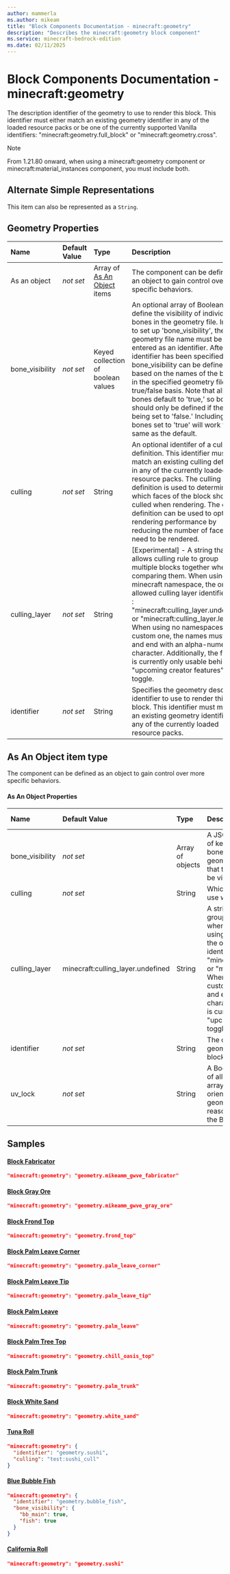```yaml
---
author: mammerla
ms.author: mikeam
title: "Block Components Documentation - minecraft:geometry"
description: "Describes the minecraft:geometry block component"
ms.service: minecraft-bedrock-edition
ms.date: 02/11/2025 
---
```


# Block Components Documentation - minecraft:geometry

The description identifier of the geometry to use to render this block. This identifier must either match an existing geometry identifier in any of the loaded resource packs or be one of the currently supported Vanilla identifiers: "minecraft:geometry.full_block" or "minecraft:geometry.cross".

> [!Note]
> From 1.21.80 onward, when using a minecraft:geometry component or minecraft:material_instances component, you must include both.

## Alternate Simple Representations

This item can also be represented as a `String`.


## Geometry Properties

|Name       |Default Value |Type |Description |Example Values |
|:----------|:-------------|:----|:-----------|:------------- |
| As an object | *not set* | Array of [As An Object](#as-an-object-item-type) items | The component can be defined as an object to gain control over more specific behaviors. |  | 
| bone_visibility | *not set* | Keyed collection of boolean values | An optional array of Booleans that define the visibility of individual bones in the geometry file. In order to set up 'bone_visibility', the geometry file name must be entered as an identifier. After the identifier has been specified, bone_visibility can be defined based on the names of the bones in the specified geometry file on a true/false basis. Note that all bones default to 'true,' so bones should only be defined if they are being set to 'false.' Including bones set to 'true' will work the same as the default. | Blue Bubble Fish: `{"bb_main":true,"fish":true}` | 
| culling | *not set* | String | An optional identifer of a culling definition. This identifier must match an existing culling definition in any of the currently loaded resource packs. The culling definition is used to determine which faces of the block should be culled when rendering. The culling definition can be used to optimize rendering performance by reducing the number of faces that need to be rendered. | Tuna Roll: `"test:sushi_cull"` | 
| culling_layer | *not set* | String | [Experimental] - A string that allows culling rule to group multiple blocks together when comparing them. When using the minecraft namespace, the only allowed culling layer identifiers are : "minecraft:culling_layer.undefined" or "minecraft:culling_layer.leaves". When using no namespaces or a custom one, the names must start and end with an alpha-numeric character. Additionally, the feature is currently only usable behind the "upcoming creator features" toggle. |  | 
| identifier | *not set* | String | Specifies the geometry description identifier to use to render this block. This identifier must match an existing geometry identifier in any of the currently loaded resource packs. | Tuna Roll: `"geometry.sushi"`, Blue Bubble Fish: `"geometry.bubble_fish"`, Die: `"minecraft:geometry.full_block"` | 

## As An Object item type
The component can be defined as an object to gain control over more specific behaviors.


#### As An Object Properties

|Name       |Default Value |Type |Description |Example Values |
|:----------|:-------------|:----|:-----------|:------------- |
| bone_visibility | *not set* | Array of objects | A JSON object that contains a list of key/value pairs that map from bone name in the specified geometry file (key) to a boolean that tells whether the bone should be visible or not (value). |  | 
| culling | *not set* | String | Which block_culling .json file to use when rendering this block. |  | 
| culling_layer | minecraft:culling_layer.undefined | String | A string that allows culling rule to group multiple blocks together when comparing them. When using the minecraft namespace, the only allowed culling layer identifiers are : "minecraft:culling_layer.undefined" or "minecraft:culling_layer.leaves". When using no namespaces or a custom one, the names must start and end with an alpha-numeric character. Additionally, the feature is currently only usable behind the "upcoming creator features" toggle. |  | 
| identifier | *not set* | String | The description identifier of the geometry to use to render this block. |  | 
| uv_lock | *not set* | String | A Boolean locking UV orientation of all bones in the geometry, or an array of strings locking UV orientation of specific bones in the geometry. For performance reasons it is recommended to use the Boolean. |  | 

## Samples

#### [Block Fabricator](https://github.com/microsoft/minecraft-samples/tree/main/casual_creator/gray_wave/behavior_packs/mikeamm_gwve/blocks/fabricator.block.json)


```json
"minecraft:geometry": "geometry.mikeamm_gwve_fabricator"
```

#### [Block Gray Ore](https://github.com/microsoft/minecraft-samples/tree/main/casual_creator/gray_wave/behavior_packs/mikeamm_gwve/blocks/gray_ore.block.json)


```json
"minecraft:geometry": "geometry.mikeamm_gwve_gray_ore"
```

#### [Block Frond Top](https://github.com/microsoft/minecraft-samples/tree/main/chill_oasis_blocks_and_features/chill_oasis_assets/behavior_packs/chill_oasis_assets/blocks/frond_top.block.json)


```json
"minecraft:geometry": "geometry.frond_top"
```

#### [Block Palm Leave Corner](https://github.com/microsoft/minecraft-samples/tree/main/chill_oasis_blocks_and_features/chill_oasis_assets/behavior_packs/chill_oasis_assets/blocks/palm_leave_corner.block.json)


```json
"minecraft:geometry": "geometry.palm_leave_corner"
```

#### [Block Palm Leave Tip](https://github.com/microsoft/minecraft-samples/tree/main/chill_oasis_blocks_and_features/chill_oasis_assets/behavior_packs/chill_oasis_assets/blocks/palm_leave_tip.block.json)


```json
"minecraft:geometry": "geometry.palm_leave_tip"
```

#### [Block Palm Leave](https://github.com/microsoft/minecraft-samples/tree/main/chill_oasis_blocks_and_features/chill_oasis_assets/behavior_packs/chill_oasis_assets/blocks/palm_leave.block.json)


```json
"minecraft:geometry": "geometry.palm_leave"
```

#### [Block Palm Tree Top](https://github.com/microsoft/minecraft-samples/tree/main/chill_oasis_blocks_and_features/chill_oasis_assets/behavior_packs/chill_oasis_assets/blocks/palm_tree_top.block.json)


```json
"minecraft:geometry": "geometry.chill_oasis_top"
```

#### [Block Palm Trunk](https://github.com/microsoft/minecraft-samples/tree/main/chill_oasis_blocks_and_features/chill_oasis_assets/behavior_packs/chill_oasis_assets/blocks/palm_trunk.block.json)


```json
"minecraft:geometry": "geometry.palm_trunk"
```

#### [Block White Sand](https://github.com/microsoft/minecraft-samples/tree/main/chill_oasis_blocks_and_features/chill_oasis_assets/behavior_packs/chill_oasis_assets/blocks/white_sand.block.json)


```json
"minecraft:geometry": "geometry.white_sand"
```

#### [Tuna Roll](https://github.com/microsoft/minecraft-samples/tree/main/culled_block_sample/culled_block_behavior_pack/blocks/tuna_roll.json)


```json
"minecraft:geometry": {
  "identifier": "geometry.sushi",
  "culling": "test:sushi_cull"
}
```

#### [Blue Bubble Fish](https://github.com/microsoft/minecraft-samples/tree/main/custom_blocks/behavior_packs/custom_blocks/blocks/blue_bubble_fish.json)


```json
"minecraft:geometry": {
  "identifier": "geometry.bubble_fish",
  "bone_visibility": {
    "bb_main": true,
    "fish": true
  }
}
```

#### [California Roll](https://github.com/microsoft/minecraft-samples/tree/main/custom_blocks/behavior_packs/custom_blocks/blocks/california_roll.json)


```json
"minecraft:geometry": "geometry.sushi"
```
